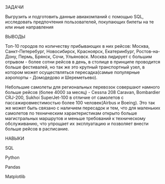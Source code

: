 ЗАДАЧИ

Выгрузить и подготовить данные авиакомпаний с помощью SQL, исследовать предпочтения пользователей, покупающих билеты на те или иные направления

ВЫВОДЫ

Топ-10 городов по количеству прибывающих в них рейсов: Москва, Санкт-Петеребург, Новосибирск, Красноярск, Екатеринбург, Ростов-на-Дону, Пермь, Брянск, Сочи, 
Ульяновск. Москва лидирует с большим отрывом - более сотни рейсов в день, в столице в принципе проводится больше фестивалей, но так же это крупный транспортный узел,
в котором может осуществляться пересадка(самые популярные аэропорты - Домодедово и Шереметьево).

Небольшие самолеты для региональных перевозок совершают намного больше рейсов (более 4000 за месяц) - Cessna 208 Caravan, Bombardier CRJ-200, Sukhoi SuperJet-100 
в отличие от самолетов с пассажировместимостью более 100 человек(Airbus и Boeing). Это так же может быть связано с наличием пересадок и тем, 
что для маленьких самолетов по техническим характеристикам открыто больше магистральных маршрутов и меньше требований к техническому обслуживанию, 
что упрощает их эксплуатацию и позволяет внести больше рейсов в расписание.

НАВЫКИ

SQL

Python

Pandas

Matplotlib
